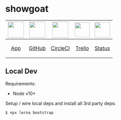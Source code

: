 # showgoat

|<img src="https://www.dropbox.com/s/keie4z1kkzec6n7/showgoat.png?raw=1" width="50" />|<img src="https://www.dropbox.com/s/zebyt0le2797i27/github.jpg?raw=1" width="50" />|<img src="https://www.dropbox.com/s/ic36hq8f4xpy3l5/circleci.png?raw=1" width="50" />|<img src="https://www.dropbox.com/s/6z13msj48t0v069/trello.png?raw=1" width="46" />|<img src="https://www.dropbox.com/s/r6qar06g9qjumgc/uptimerobot.png?raw=1" width="48" />
|--------------------------------------------------------------------------|--|--|--|--|
|<p align="center">[App](https://showgoat.net)</p>|<p align="center">[GitHub](https://github.com/bvalosek/showgoat)</p>|<p align="center">[CircleCI](https://circleci.com/gh/bvalosek/workflows/showgoat)</p>|<p align="center">[Trello](https://trello.com/b/6AOYaqOv/v1)</p>|<p align="center">[Status](https://status.showgoat.net)</p>|


## Local Dev

Requirements:

* Node v10+

Setup / wire local deps and install all 3rd party deps:

```
$ npx lerna bootstrap
```


